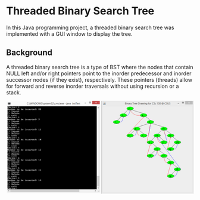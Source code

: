 # Threaded Binary Search Tree

In this Java programming project, a threaded binary search tree was implemented with a GUI window to display the tree.

## Background

A threaded binary search tree is a type of BST where the nodes that contain NULL left and/or right pointers point to the inorder predecessor and inorder successor nodes (if they exist), respectively. These pointers (threads) allow for forward and reverse inorder traversals without using recursion or a stack.

![TBST](https://github.com/mbcolson/Academic-Programming-Projects/blob/master/Threaded_Binary_Search_Tree/TBST_Screenshot.png)
